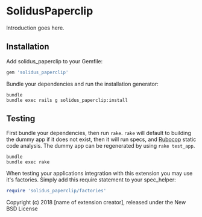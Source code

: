 SolidusPaperclip
================

Introduction goes here.

Installation
------------

Add solidus_paperclip to your Gemfile:

```ruby
gem 'solidus_paperclip'
```

Bundle your dependencies and run the installation generator:

```shell
bundle
bundle exec rails g solidus_paperclip:install
```

Testing
-------

First bundle your dependencies, then run `rake`. `rake` will default to building the dummy app if it does not exist, then it will run specs, and [Rubocop](https://github.com/bbatsov/rubocop) static code analysis. The dummy app can be regenerated by using `rake test_app`.

```shell
bundle
bundle exec rake
```

When testing your applications integration with this extension you may use it's factories.
Simply add this require statement to your spec_helper:

```ruby
require 'solidus_paperclip/factories'
```

Copyright (c) 2018 [name of extension creator], released under the New BSD License
